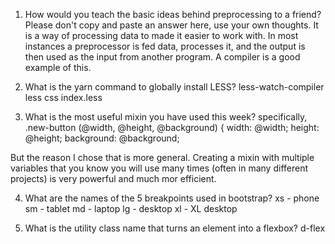 <!-- Answers to the Self Study Questions go here -->

1. How would you teach the basic ideas behind preprocessing to a friend?  Please don't copy and paste an answer here, use your own thoughts.
It is a way of processing data to made it easier to work with. In most instances a preprocessor is fed data, processes it, and the output is then used as the input from another program. A compiler is a good example of this.
2. What is the yarn command to globally install LESS?
less-watch-compiler less css index.less

3. What is the most useful mixin you have used this week?
specifically,
.new-button (@width, @height, @background) {
	width: @width;
	height: @height;
	background: @background;

But the reason I chose that is more general. Creating a mixin with multiple variables that you know you will use many times (often in many different projects) is very powerful and much mor efficient.

4. What are the names of the 5 breakpoints used in bootstrap?
xs - phone
sm - tablet
md - laptop
lg - desktop
xl - XL desktop

5. What is the utility class name that turns an element into a flexbox?
d-flex
